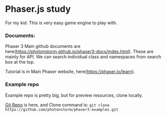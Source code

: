 # Phaser.js study

For my kid.
This is very easy game engine to play with.

### Documents:

Phaser 3 Main github documents are here(https://photonstorm.github.io/phaser3-docs/index.html).
These are mainly for API.  We can search individual class and namespaces from search box at the top.

Tutorial is in Main Phaser website, here(https://phaser.io/learn).

### Example repo
Example repo is pretty big, but for preview resources, clone locally.

[Git Repo](https://github.com/photonstorm/phaser3-examples) is here, and Clone command is: 
`git clone https://github.com/photonstorm/phaser3-examples.git`

